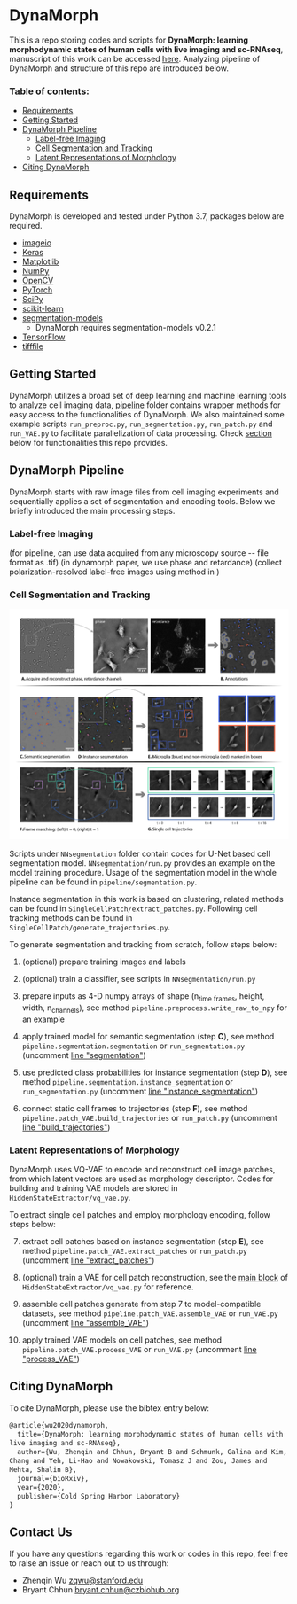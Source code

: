 # DynaMorph

This is a repo storing codes and scripts for **DynaMorph: learning morphodynamic states of human cells with live imaging and sc-RNAseq**, manuscript of this work can be accessed [here](https://www.biorxiv.org/content/10.1101/2020.07.20.213074v1). Analyzing pipeline of DynaMorph and structure of this repo are introduced below.

### Table of contents:

- [Requirements](#requirements)
- [Getting Started](#getting-started)
- [DynaMorph Pipeline](#dynamorph-pipeline)
  - [Label-free Imaging](#label-free-imaging)
  - [Cell Segmentation and Tracking](#cell-segmentation-and-tracking)
  - [Latent Representations of Morphology](#latent-representations-of-morphology)
- [Citing DynaMorph](#citing-dynamorph)

## Requirements

DynaMorph is developed and tested under Python 3.7, packages below are required.

- [imageio](https://imageio.github.io/)
- [Keras](https://keras.io/)
- [Matplotlib](https://matplotlib.org/)
- [NumPy](https://numpy.org/)
- [OpenCV](https://opencv.org/about/)
- [PyTorch](https://pytorch.org/)
- [SciPy](https://www.scipy.org/)
- [scikit-learn](https://scikit-learn.org/)
- [segmentation-models](https://github.com/qubvel/segmentation_models)
  - DynaMorph requires segmentation-models v0.2.1
- [TensorFlow](https://www.tensorflow.org/)
- [tifffile](https://pypi.org/project/tifffile/)

## Getting Started

DynaMorph utilizes a broad set of deep learning and machine learning tools to analyze cell imaging data, [pipeline](https://github.com/czbiohub/dynamorph/tree/master/pipeline) folder contains wrapper methods for easy access to the functionalities of DynaMorph. We also maintained some example scripts `run_preproc.py`, `run_segmentation.py`, `run_patch.py` and `run_VAE.py` to facilitate parallelization of data processing. Check [section](#cell-segmentation-and-tracking) below for functionalities this repo provides.

## DynaMorph Pipeline

DynaMorph starts with raw image files from cell imaging experiments and sequentially applies a set of segmentation and encoding tools. Below we briefly introduced the main processing steps.

### Label-free Imaging
(for pipeline, can use data acquired from any microscopy source -- file format as .tif)
(in dynamorph paper, we use phase and retardance)
(collect polarization-resolved label-free images using method in <reference to virtual staining paper> )

### Cell Segmentation and Tracking

![pipeline_fig](pipeline.jpg)

Scripts under `NNsegmentation` folder contain codes for U-Net based cell segmentation model. `NNsegmentation/run.py` provides an example on the model training procedure. Usage of the segmentation model in the whole pipeline can be found in `pipeline/segmentation.py`.

Instance segmentation in this work is based on clustering, related methods can be found in `SingleCellPatch/extract_patches.py`. Following cell tracking methods can be found in `SingleCellPatch/generate_trajectories.py`.

To generate segmentation and tracking from scratch, follow steps below:

1. (optional) prepare training images and labels

2. (optional) train a classifier, see scripts in `NNsegmentation/run.py`

3. prepare inputs as 4-D numpy arrays of shape (n<sub>time frames</sub>, height, width, n<sub>channels</sub>), see method `pipeline.preprocess.write_raw_to_npy` for an example

4. apply trained model for semantic segmentation (step **C**), see method `pipeline.segmentation.segmentation` or `run_segmentation.py` (uncomment [line "segmentation"](https://github.com/czbiohub/dynamorph/blob/8965b5d7b21895d95d548cc3ef6c1a397cee8255/run_segmentation.py#L71))

5. use predicted class probabilities for instance segmentation (step **D**), see method `pipeline.segmentation.instance_segmentation` or `run_segmentation.py` (uncomment [line "instance_segmentation"](https://github.com/czbiohub/dynamorph/blob/8965b5d7b21895d95d548cc3ef6c1a397cee8255/run_segmentation.py#L72))

6. connect static cell frames to trajectories (step **F**), see method `pipeline.patch_VAE.build_trajectories` or `run_patch.py` (uncomment [line "build_trajectories"](https://github.com/czbiohub/dynamorph/blob/8965b5d7b21895d95d548cc3ef6c1a397cee8255/run_patch.py#L45))

### Latent Representations of Morphology
DynaMorph uses VQ-VAE to encode and reconstruct cell image patches, from which latent vectors are used as morphology descriptor. Codes for building and training VAE models are stored in `HiddenStateExtractor/vq_vae.py`.

To extract single cell patches and employ morphology encoding, follow steps below:

7. extract cell patches based on instance segmentation (step **E**), see method `pipeline.patch_VAE.extract_patches` or `run_patch.py` (uncomment [line "extract_patches"](https://github.com/czbiohub/dynamorph/blob/8965b5d7b21895d95d548cc3ef6c1a397cee8255/run_patch.py#L44))  

8. (optional) train a VAE for cell patch reconstruction, see the [main block](https://github.com/czbiohub/dynamorph/blob/8965b5d7b21895d95d548cc3ef6c1a397cee8255/HiddenStateExtractor/vq_vae.py#L1041) of `HiddenStateExtractor/vq_vae.py` for reference.

9. assemble cell patches generate from step 7 to model-compatible datasets, see method `pipeline.patch_VAE.assemble_VAE` or `run_VAE.py` (uncomment [line "assemble_VAE"](https://github.com/czbiohub/dynamorph/blob/8965b5d7b21895d95d548cc3ef6c1a397cee8255/run_VAE.py#L41)) 

10. apply trained VAE models on cell patches, see method `pipeline.patch_VAE.process_VAE` or `run_VAE.py` (uncomment [line "process_VAE"](https://github.com/czbiohub/dynamorph/blob/8965b5d7b21895d95d548cc3ef6c1a397cee8255/run_VAE.py#L42))

## Citing DynaMorph

To cite DynaMorph, please use the bibtex entry below:

```
@article{wu2020dynamorph,
  title={DynaMorph: learning morphodynamic states of human cells with live imaging and sc-RNAseq},
  author={Wu, Zhenqin and Chhun, Bryant B and Schmunk, Galina and Kim, Chang and Yeh, Li-Hao and Nowakowski, Tomasz J and Zou, James and Mehta, Shalin B},
  journal={bioRxiv},
  year={2020},
  publisher={Cold Spring Harbor Laboratory}
}
```

## Contact Us

If you have any questions regarding this work or codes in this repo, feel free to raise an issue or reach out to us through:
- Zhenqin Wu <zqwu@stanford.edu>
- Bryant Chhun <bryant.chhun@czbiohub.org>
